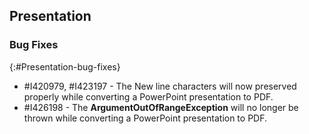## Presentation

### Bug Fixes
{:#Presentation-bug-fixes}

* \#I420979, #I423197 - The New line characters will now preserved properly while converting a PowerPoint presentation to PDF.
* \#I426198 - The **ArgumentOutOfRangeException** will no longer be thrown while converting a PowerPoint presentation to PDF.
